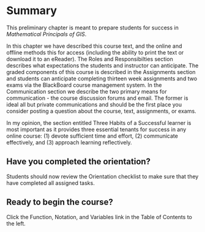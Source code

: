 # Summary

This preliminary chapter is meant to prepare students for success in *Mathematical Principals of GIS*. 

In this chapter we have described this course text, and the online and offline methods this for access (including the ability to print the text or download it to an eReader).  The Roles and Responsibilties section describes what expectations the students and instructor can anticipate.  The graded components of this course is described in the Assignments section and students can anticipate completing thirteen week assignments and two exams via the BlackBoard course management system.  In the Communication section we describe the two primary means for communication - the course discussion forums and email.  The former is ideal all but private communications and should be the first place you consider posting a question about the course, text, assignments, or exams.

In my opinion, the section entitled Three Habits of a Successful learner is most important as it provides three essential tenants for success in any online course: (1) devote sufficient time and effort, (2) communicate effectively, and (3) approach learning reflectively.

## Have you completed the orientation?
Students should now review the Orientation checklist to make sure that they have completed all assigned tasks.

## Ready to begin the course?
Click the Function, Notation, and Variables link in the Table of Contents to the left.